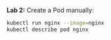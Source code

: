 **Lab 2:** Create a Pod manually:
```bash
kubectl run nginx --image=nginx
kubectl describe pod nginx
```